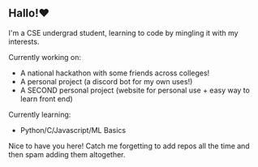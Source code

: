 ## Hallo!❤️

I'm a CSE undergrad student, learning to code by mingling it with my interests. 

Currently working on: 
- A national hackathon with some friends across colleges!
- A personal project (a discord bot for my own uses!)
- A SECOND personal project (website for personal use + easy way to learn front end)

Currently learning:
- Python/C/Javascript/ML Basics

Nice to have you here! Catch me forgetting to add repos all the time and then spam adding them altogether. 
